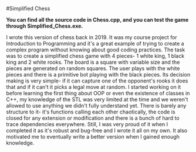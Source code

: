 #Simplified Chess

**You can find all the source code in Chess.cpp, and you can test the game through Simplified_Chess.exe.**

I wrote this version of chess back in 2019. It was my course project for Introduction to Programming and it's a great example of trying to create a complex program without knowing about good coding practices. The task was to create a simplified chess game with 4 pieces- 1 white king, 1 black king and 2 white rooks. The board is a square with variable size and the pieces are generated on random squares. The user plays with the white pieces and there is a primitive bot playing with the black pieces. Its decision making is very simple- if it can capture one of the opponent's rooks it does that and if it can't it picks a legal move at random. I started working on it before learning the first thing about OOP or even the existence of classes in C++, my knowledge of the STL was very limited at the time and we weren't allowed to use anything we didn't fully understand yet. There is barely any structure to it- it's functions calling each other chaotically, the code is closed for any extension or modification and there is a bunch of hard to trace dependencies everywhere. Still, I was very proud of it when I completed it as it's robust and bug-free and I wrote it all on my own. It also motivated me to eventually write a better version when I gained enough knowledge.

